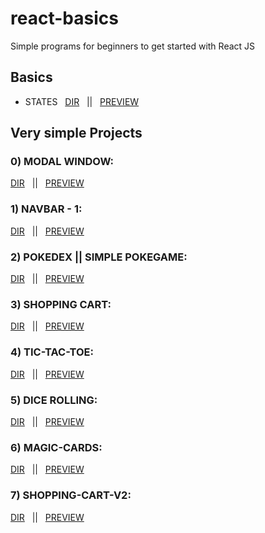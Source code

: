 # react-basics
Simple programs for beginners to get started with React JS 

## Basics
+ STATES &nbsp; [DIR](https://github.com/100percentBAKA/react-basics/tree/main/basics/states) &nbsp; || &nbsp; [PREVIEW](https://states-basics.netlify.app/)


## Very simple Projects
### 0) MODAL WINDOW: 
[DIR](https://github.com/100percentBAKA/react-basics/tree/main/react-CRA/modal-window) &nbsp; || &nbsp; [PREVIEW](https://baka-modal-window.netlify.app/)

### 1) NAVBAR - 1: 
[DIR](https://github.com/100percentBAKA/react-basics/tree/main/react-CRA/navbar-1) &nbsp; || &nbsp; [PREVIEW](https://baka-navbar-demo.netlify.app/)

### 2) POKEDEX || SIMPLE POKEGAME: 
[DIR](https://github.com/100percentBAKA/react-basics/tree/main/react-CRA/react-pokedex) &nbsp; || &nbsp; [PREVIEW](https://baka-pokedex.netlify.app/)

### 3) SHOPPING CART: 
[DIR](https://github.com/100percentBAKA/react-basics/tree/main/react-CRA/shopping-cart) &nbsp; || &nbsp; [PREVIEW](https://baka-shopping-cart.netlify.app/)

### 4) TIC-TAC-TOE: 
[DIR](https://github.com/100percentBAKA/react-basics/tree/main/react-CRA/Tic-Tac-Toe) &nbsp; || &nbsp; [PREVIEW](https://tic-tac-toe-4124.netlify.app/)

### 5) DICE ROLLING: 
[DIR](https://github.com/100percentBAKA/react-basics/tree/main/react-CRA/dice-exercise) &nbsp; || &nbsp; [PREVIEW](https://baka-roll-dice.netlify.app/)

### 6) MAGIC-CARDS: 
[DIR](https://github.com/100percentBAKA/react-basics/tree/main/react-CRA/magic-cards) &nbsp; || &nbsp; [PREVIEW](https://baka-magic-cards.netlify.app/)

### 7) SHOPPING-CART-V2: 
[DIR](https://github.com/100percentBAKA/react-basics/tree/main/react-CRA/shopping-cart-v2) &nbsp; || &nbsp; [PREVIEW](https://baka-shopping-cart-v2.netlify.app/)













